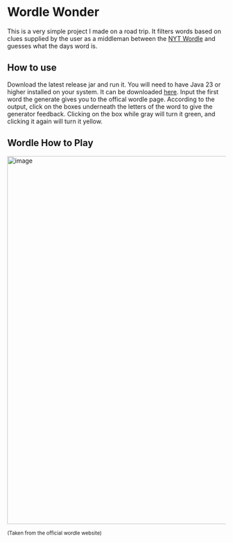 # Wordle Wonder

This is a very simple project I made on a road trip. It filters words based on clues supplied by the user as a middleman 
between the [NYT Wordle](https://www.nytimes.com/games/wordle/index.html) and guesses what the days word is.

## How to use
Download the latest release jar and run it. You will need to have Java 23 or higher installed on your system. 
It can be downloaded [here](https://www.oracle.com/java/technologies/javase/jdk23-archive-downloads.html).
Input the first word the generate gives you to the offical wordle page. According to the output, 
click on the boxes underneath the letters of the word to give the generator feedback.
Clicking on the box while gray will turn it green, and clicking it again will turn it yellow.

## Wordle How to Play
<img width="668" height="850" alt="image" src="https://github.com/user-attachments/assets/310a11d6-1256-4e69-b344-90911aa6fb8b" />

<sub>(Taken from the official wordle website)</sub>

